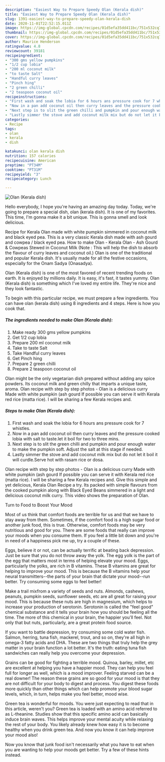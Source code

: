 ```yaml
---
description: "Easiest Way to Prepare Speedy Olan (Kerala dish)"
title: "Easiest Way to Prepare Speedy Olan (Kerala dish)"
slug: 1391-easiest-way-to-prepare-speedy-olan-kerala-dish
date: 2020-11-01T22:52:15.011Z
image: https://img-global.cpcdn.com/recipes/01d5efa35dd411bc/751x532cq70/olan-kerala-dish-recipe-main-photo.jpg
thumbnail: https://img-global.cpcdn.com/recipes/01d5efa35dd411bc/751x532cq70/olan-kerala-dish-recipe-main-photo.jpg
cover: https://img-global.cpcdn.com/recipes/01d5efa35dd411bc/751x532cq70/olan-kerala-dish-recipe-main-photo.jpg
author: Maurice Henderson
ratingvalue: 4.8
reviewcount: 39181
recipeingredient:
- "300 gms yellow pumpkins"
- "1/2 cup lobia"
- "200 ml coconut milk"
- "to taste Salt"
- "Handful curry leaves"
- "Pinch hing"
- "2 green chilli"
- "2 teaspoon coconut oil"
recipeinstructions:
- "First wash and soak the lobia for 6 hours ans pressure cook for 7 whistles."
- "Now in a pan add coconut oil then curry leaves and the pressure cooked lobia with salt to taste.let it boil for two to three mins."
- "Next step is to slit the green chilli and pumpkin and pour enough water to make the pumpkin soft. Adjust the salt at this stage if needed."
- "Lastly simmer the stove and add coconut milk mix but do not let it boil it will curdle.Serve hot with rasam rice or dosa."
categories:
- Recipe
tags:
- olan
- kerala
- dish

katakunci: olan kerala dish 
nutrition: 157 calories
recipecuisine: American
preptime: "PT34M"
cooktime: "PT31M"
recipeyield: "3"
recipecategory: Lunch

---
```



![Olan (Kerala dish)](https://img-global.cpcdn.com/recipes/01d5efa35dd411bc/751x532cq70/olan-kerala-dish-recipe-main-photo.jpg)

Hello everybody, I hope you're having an amazing day today. Today, we're going to prepare a special dish, olan (kerala dish). It is one of my favorites. This time, I'm gonna make it a bit unique. This is gonna smell and look delicious.

Recipe for Kerala Olan made with white pumpkin simmered in coconut milk and black eyed pea. This is a very classic Kerala dish made with ash gourd and cowpea / black eyed pea. How to make Olan - Kerala Olan - Ash Gourd &amp; Cowpeas Stewed in Coconut Milk (Note : This will help the dish to absorb the flavour of curry leaves and coconut oil.) Olan is one of the traditional and popular Kerala dish. It&#39;s usually made for all the festive occasions, especially for the Onam Sadya (Onasadya).

Olan (Kerala dish) is one of the most favored of recent trending foods on earth. It is enjoyed by millions daily. It is easy, it's fast, it tastes yummy. Olan (Kerala dish) is something which I've loved my entire life. They're nice and they look fantastic.


To begin with this particular recipe, we must prepare a few ingredients. You can have olan (kerala dish) using 8 ingredients and 4 steps. Here is how you cook that.

<!--inarticleads1-->

##### The ingredients needed to make Olan (Kerala dish):

1. Make ready 300 gms yellow pumpkins
1. Get 1/2 cup lobia
1. Prepare 200 ml coconut milk
1. Take to taste Salt
1. Take Handful curry leaves
1. Get Pinch hing
1. Prepare 2 green chilli
1. Prepare 2 teaspoon coconut oil


Olan might be the only vegetarian dish prepared without adding any spice powders. Its coconut milk and green chilly that imparts a unique taste, aroma. Olan recipe with step by step photos - Olan is a delicious curry Made with white pumpkin (ash gourd If possible you can serve it with Kerala red rice (matta rice). I will be sharing a few Kerala recipes and. 

<!--inarticleads2-->

##### Steps to make Olan (Kerala dish):

1. First wash and soak the lobia for 6 hours ans pressure cook for 7 whistles.
1. Now in a pan add coconut oil then curry leaves and the pressure cooked lobia with salt to taste.let it boil for two to three mins.
1. Next step is to slit the green chilli and pumpkin and pour enough water to make the pumpkin soft. Adjust the salt at this stage if needed.
1. Lastly simmer the stove and add coconut milk mix but do not let it boil it will curdle.Serve hot with rasam rice or dosa.


Olan recipe with step by step photos - Olan is a delicious curry Made with white pumpkin (ash gourd If possible you can serve it with Kerala red rice (matta rice). I will be sharing a few Kerala recipes and. Give this simple and yet delicious, Kerala Olan Recipe a try. Its packed with simple flavours from the cooked pumpkin along with Black Eyed Beans simmered in a light and delicious coconut milk curry. This video shows the preparation of Olan. 

Turn to Food to Boost Your Mood


Most of us think that comfort foods are terrible for us and that we have to stay away from them. Sometimes, if the comfort food is a high sugar food or another junk food, this is true. Otherwise, comfort foods may be very nutritious and good for you. There are some foods that really can improve your moods when you consume them. If you feel a little bit down and you're in need of a happiness pick me up, try a couple of these.

Eggs, believe it or not, can be actually terrific at beating back depression. Just be sure that you do not throw away the yolk. The egg yolk is the part of the egg that matters most in terms of helping elevate your mood. Eggs, particularly the yolks, are rich in B vitamins. These B vitamins are great for helping to improve your mood. This is because the B vitamins help your neural transmitters--the parts of your brain that dictate your mood--run better. Try consuming some eggs to feel better!

Make a trail mixfrom a variety of seeds and nuts. Almonds, cashews, peanuts, pumpkin seeds, sunflower seeds, etc are all great for raising your mood. This is because these nuts are high in magnesium, which helps to increase your production of serotonin. Serotonin is called the "feel good" chemical substance and it tells your brain how you should be feeling all the time. The more of this chemical in your brain, the happier you'll feel. Not only that but nuts, particularly, are a great protein food source.

If you want to battle depression, try consuming some cold water fish. Salmon, herring, tuna fish, mackerel, trout, and so on, they're all high in omega-3 fatty acids and DHA. These are two things that truly help the grey matter in your brain function a lot better. It's the truth: eating tuna fish sandwiches can really help you overcome your depression. 

Grains can be good for fighting a terrible mood. Quinoa, barley, millet, etc are excellent at helping you have a happier mood. They can help you feel full for longer as well, which is a mood improver. Feeling starved can be a real downer! The reason these grains are so good for your mood is that they are not difficult for your body to digest and process. You digest these foods more quickly than other things which can help promote your blood sugar levels, which, in turn, helps make you feel better, mood wise.

Green tea is wonderful for moods. You were just expecting to read that in this article, weren't you? Green tea is loaded with an amino acid referred to as L-theanine. Studies show that this specific amino acid can basically induce brain waves. This helps improve your mental acuity while relaxing the rest of your body. You likely already knew how easy it is to become healthy when you drink green tea. And now you know it can help improve your mood also!

Now you know that junk food isn't necessarily what you have to eat when you are wanting to help your moods get better. Try  a few  of  these  hints  instead.

